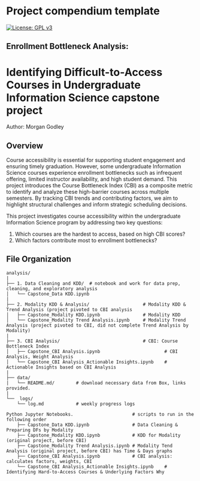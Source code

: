 # Project compendium template

[![License: GPL v3](https://img.shields.io/badge/License-GPLv3-blue.svg)](https://www.gnu.org/licenses/gpl-3.0)

## Enrollment Bottleneck Analysis: 

# Identifying Difficult-to-Access Courses in Undergraduate Information Science capstone project 

Author: Morgan Godley

## Overview
Course accessibility is essential for supporting student engagement and ensuring timely graduation. However, some undergraduate Information Science courses experience enrollment bottlenecks such as infrequent offering, limited instructor availability, and high student demand. This project introduces the Course Bottleneck Index (CBI) as a composite metric to identify and analyze these high-barrier courses across multiple semesters. By tracking CBI trends and contributing factors, we aim to highlight structural challenges and inform strategic scheduling decisions.

This project investigates course accessibility within the undergraduate Information Science program by addressing two key questions:
1. Which courses are the hardest to access, based on high CBI scores?
2. Which factors contribute most to enrollment bottlenecks?

## File Organization

    analysis/
    |
    ├── 1. Data Cleaning and KDD/  # notebook and work for data prep, cleaning, and exploratory analysis
    │   └── Capstone_Data KDD.ipynb
    |
    ├── 2. Modality KDD & Analysis/                    # Modality KDD & Trend Analysis (project pivoted to CBI analysis
    │   ├── Capstone_Modality KDD.ipynb                # Modality KDD
    │   └── Capstone_Modality Trend Analysis.ipynb     # Modality Trend Analysis (project pivoted to CBI, did not complete Trend Analysis by Modality)
    |
    ├── 3. CBI Analysis/                               # CBI: Course Bottleneck Index         
    │   ├── Capstone_CBI Analysis.ipynb                        # CBI Analysis, Weight Analysis
    │   └── Capstone_CBI Analysis_Actionable Insights.ipynb    # Actionable Insights based on CBI Analysis
    |
    ├── data/
    |   └── README.md/        # download necessary data from Box, links provided. 
    | 
    └──  logs/
        └── log.md            # weekly progress logs
    
    Python Jupyter Notebooks.                      # scripts to run in the following order 
        ├── Capstone_Data KDD.ipynb                # Data Cleaning & Preparing DFs by Modality
        ├── Capstone_Modality KDD.ipynb            # KDD for Modality (original project, before CBI)
        ├── Capstone_Modality Trend Analysis.ipynb # Modality Tend Analysis (original project, before CBI) has Time & Days graphs
        ├── Capstone_CBI Analysis.ipynb            # CBI analysis: calculates factors, weights, CBI
        └── Capstone_CBI Analysis_Actionable Insights.ipynb    # Identifying Hard-to-Access Courses & Underlying Factors Why

        

